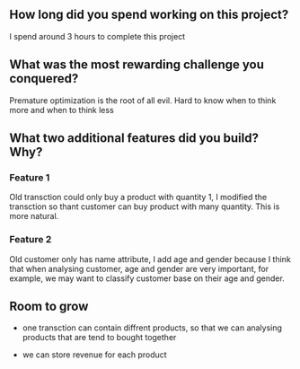 ## How long did you spend working on this project?

I spend around 3 hours to complete this project

## What was the most rewarding challenge you conquered?

Premature optimization is the root of all evil.
Hard to know when to think more and when to think less

## What two additional features did you build? Why?

### Feature 1

Old transction could only buy a product with quantity 1,
I modified the transction so thant customer can buy
product with many quantity. This is more natural.

### Feature 2

Old customer only has name attribute,
I add age and gender because I think that when analysing
customer, age and gender are very important, for example,
we may want to classify customer base on their age and gender.

## Room to grow

* one transction can contain diffrent products, so
that we can analysing products that are tend to bought
together

* we can store revenue for each product
